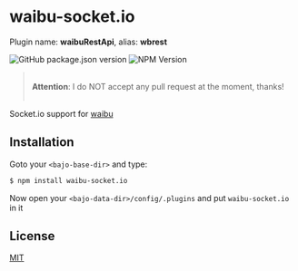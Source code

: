 # waibu-socket.io

Plugin name: **waibuRestApi**, alias: **wbrest**

![GitHub package.json version](https://img.shields.io/github/package-json/v/ardhi/waibu-socket.io) ![NPM Version](https://img.shields.io/npm/v/waibu-socket.io)

> <br />**Attention**: I do NOT accept any pull request at the moment, thanks!<br /><br />

Socket.io support for [waibu](https://github.com/ardhi/waibu)

## Installation

Goto your ```<bajo-base-dir>``` and type:

```bash
$ npm install waibu-socket.io
```

Now open your ```<bajo-data-dir>/config/.plugins``` and put ```waibu-socket.io``` in it

## License

[MIT](LICENSE)
